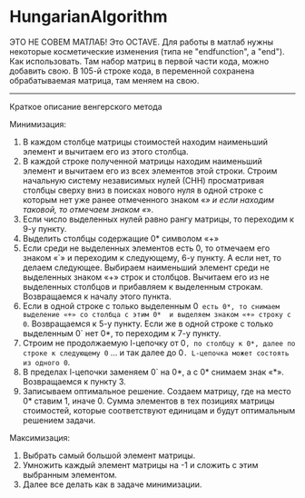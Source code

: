 # HungarianAlgorithm
ЭТО НЕ СОВЕМ МАТЛАБ! Это OCTAVE. Для работы в матлаб нужны некоторые косметические изменения (типа не "endfunction", a "end").
Как использовать. Там набор матриц в первой части кода, можно добавить свою. В 105-й строке кода, в переменной сохранена обрабатываемая матрица, там меняем на свою.

-------------------------------------------------------------------
Краткое описание венгерского метода	

Минимизация:

1. В каждом столбце матрицы стоимостей находим наименьший элемент и вычитаем его из этого столбца.
2. В каждой строке полученной матрицы находим наименьший элемент и вычитаем его из всех элементов этой строки.
Строим начальную систему независимых нулей (СНН) просматривая столбцы сверху вниз в поисках нового нуля в одной строке с которым нет уже ранее отмеченного знаком «*» и если находим таковой, то отмечаем  знаком «*».
3. Если  число выделенных нулей равно рангу матрицы, то переходим к 9-у пункту.
4. Выделить столбцы содержащие 0* символом «+»
5. Если среди не выделенных  элементов есть 0, то отмечаем его знаком «`» и переходим к следующему, 6-у пункту. А если нет, то делаем следующее. Выбираем наименьший элемент среди не выделенных знаком «+» строк и столбцов. Вычитаем его из не выделенных столбцов и прибавляем к выделенным строкам. Возвращаемся к началу этого пункта.
6. Если в одной строке с только выделенным 0` есть 0*, то снимаем выделение «+» со столбца с этим 0*  и выделяем знаком «+» строку с 0`. Возвращаемся к 5-у пункту. Если же в одной строке с только выделенным 0` нет  0*, то переходим к 7-у пункту.
7. Строим не продолжаемую l-цепочку от 0`, по столбцу к 0*, далее по строке к следующему 0` … и так далее до 0`. L-цепочка может состоять из одного 0`.
8. В пределах l-цепочки заменяем 0` на 0*, а с 0* снимаем знак «*». Возвращаемся к пункту 3.
9. Записываем оптимальное решение. Создаем матрицу, где на место 0* ставим 1, иначе 0. Сумма элементов в тех позициях матрицы стоимостей, которые соответствуют единицам и будут оптимальным решением задачи.

Максимизация:
1. Выбрать самый большой элемент матрицы.
2. Умножить каждый элемент матрицы на -1 и сложить с этим выбранным элементом.
3. Далее все делать как в задаче минимизации.
